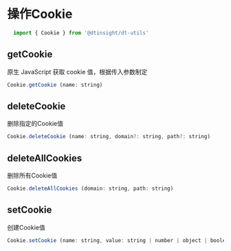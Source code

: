 # 操作Cookie
````js
  import { Cookie } from '@dtinsight/dt-utils'
````
## getCookie
原生 JavaScript 获取 cookie 值，根据传入参数制定
```js
Cookie.getCookie (name: string)
```

## deleteCookie
删除指定的Cookie值
```js
Cookie.deleteCookie (name: string, domain?: string, path?: string)
```

## deleteAllCookies
删除所有Cookie值
```js
Cookie.deleteAllCookies (domain: string, path: string)
```

## setCookie
创建Cookie值
```js
Cookie.setCookie (name: string, value: string | number | object | boolean, days?: number)
```
